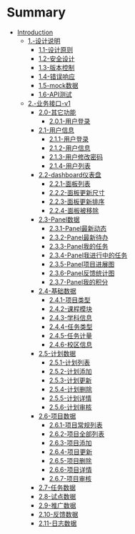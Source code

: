 # Summary

* [Introduction](README.md)
    * [1.-设计说明]()
        * [1.1-设计原则](1.-设计说明/1.1-设计原则.md)
        * [1.2-安全设计](1.-设计说明/1.2-安全设计.md)
        * [1.3-版本控制](1.-设计说明/1.3-版本控制.md)
        * [1.4-错误响应](1.-设计说明/1.4-错误响应.md)
        * [1.5-mock数据](1.-设计说明/1.5-mock数据.md)
        * [1.6-API测试](1.-设计说明/1.6-API测试.md)
    * [2.-业务接口-v1]()
        * [2.0-其它功能]()
            * [2.0.1-用户登录](2.-业务接口-v1/2.0-其它功能/2.0.1-文件上传.md)
        * [2.1-用户信息]()
            * [2.1.1-用户登录](2.-业务接口-v1/2.1-用户信息/2.1.1-用户登录.md)
            * [2.1.2-用户信息](2.-业务接口-v1/2.1-用户信息/2.1.2-用户信息.md)
            * [2.1.3-用户修改密码](2.-业务接口-v1/2.1-用户信息/2.1.3-用户修改密码.md)
            * [2.1.4-用户列表](2.-业务接口-v1/2.1-用户信息/2.1.4-用户列表.md)
        * [2.2-dashboard仪表盘]()
            * [2.2.1-面板列表](2.-业务接口-v1/2.2-dashboard仪表盘/2.2.1-面板列表.md)
            * [2.2.2-面板更新尺寸](2.-业务接口-v1/2.2-dashboard仪表盘/2.2.2-面板更新尺寸.md)
            * [2.2.3-面板更新排序](2.-业务接口-v1/2.2-dashboard仪表盘/2.2.3-面板更新排序.md)
            * [2.2.4-面板被移除](2.-业务接口-v1/2.2-dashboard仪表盘/2.2.4-面板被移除.md)
        * [2.3-Panel数据]()
            * [2.3.1-Panel最新动态](2.-业务接口-v1/2.3-Panel数据/2.3.1-Panel最新动态.md)
            * [2.3.2-Panel最新待办](2.-业务接口-v1/2.3-Panel数据/2.3.2-Panel最新待办.md)
            * [2.3.3-Panel我的任务](2.-业务接口-v1/2.3-Panel数据/2.3.3-Panel我的任务.md)
            * [2.3.4-Panel我进行中的任务](2.-业务接口-v1/2.3-Panel数据/2.3.4-Panel我进行中的任务.md)
            * [2.3.5-Panel项目进展图](2.-业务接口-v1/2.3-Panel数据/2.3.5-Panel项目进展图.md)
            * [2.3.6-Panel反馈统计图](2.-业务接口-v1/2.3-Panel数据/2.3.6-Panel反馈统计图.md)
            * [2.3.7-Panel我的积分](2.-业务接口-v1/2.3-Panel数据/2.3.7-Panel我的积分.md)
        * [2.4-基础数据]()
            * [2.4.1-项目类型](2.-业务接口-v1/2.4-基础数据/2.4.1-项目类型.md)
            * [2.4.2-课程模块](2.-业务接口-v1/2.4-基础数据/2.4.2-课程模块.md)
            * [2.4.3-学科信息](2.-业务接口-v1/2.4-基础数据/2.4.3-学科信息.md)
            * [2.4.4-任务类型](2.-业务接口-v1/2.4-基础数据/2.4.4-任务类型.md)
            * [2.4.5-任务计量](2.-业务接口-v1/2.4-基础数据/2.4.5-任务计量.md)
            * [2.4.6-校区信息](2.-业务接口-v1/2.4-基础数据/2.4.6-校区信息.md)
        * [2.5-计划数据]()
            * [2.5.1-计划列表](2.-业务接口-v1/2.5-计划数据/2.5.1-计划列表.md)
            * [2.5.2-计划添加](2.-业务接口-v1/2.5-计划数据/2.5.2-计划添加.md)
            * [2.5.3-计划更新](2.-业务接口-v1/2.5-计划数据/2.5.3-计划更新.md)
            * [2.5.4-计划删除](2.-业务接口-v1/2.5-计划数据/2.5.4-计划删除.md)
            * [2.5.5-计划详情](2.-业务接口-v1/2.5-计划数据/2.5.5-计划详情.md)
            * [2.5.6-计划审核](2.-业务接口-v1/2.5-计划数据/2.5.6-计划审核.md)
        * [2.6-项目数据]()
            * [2.6.1-项目常规列表](2.-业务接口-v1/2.6-项目数据/2.6.1-项目常规列表.md)
            * [2.6.2-项目全部列表](2.-业务接口-v1/2.6-项目数据/2.6.2-项目全部列表.md)
            * [2.6.3-项目添加](2.-业务接口-v1/2.6-项目数据/2.6.3-项目添加.md)
            * [2.6.4-项目更新](2.-业务接口-v1/2.6-项目数据/2.6.4-项目更新.md)
            * [2.6.5-项目删除](2.-业务接口-v1/2.6-项目数据/2.6.5-项目删除.md)
            * [2.6.6-项目详情](2.-业务接口-v1/2.6-项目数据/2.6.6-项目详情.md)
            * [2.6.7-项目审核](2.-业务接口-v1/2.6-项目数据/2.6.7-项目审核.md)
        * [2.7-任务数据]()
        * [2.8-试点数据]()
        * [2.9-推广数据]()
        * [2.10-反馈数据]()
        * [2.11-日志数据]()
